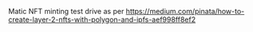 Matic NFT minting test drive as per https://medium.com/pinata/how-to-create-layer-2-nfts-with-polygon-and-ipfs-aef998ff8ef2
